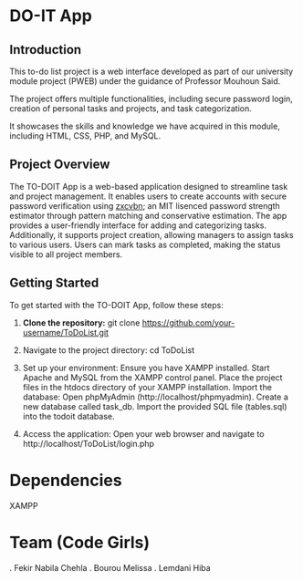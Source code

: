 # DO-IT App

## Introduction
This to-do list project is a web interface developed as part of our university module project (PWEB) under the guidance of Professor Mouhoun Said.

The project offers multiple functionalities, including secure password login, creation of personal tasks and projects, and task categorization.

It showcases the skills and knowledge we have acquired in this module, including HTML, CSS, PHP, and MySQL.

## Project Overview
The TO-DOIT App is a web-based application designed to streamline task and project management. It enables users to create accounts with secure password verification using [zxcvbn](https://github.com/dropbox/zxcvbn.git); an MIT lisenced password strength estimator through pattern matching and conservative estimation. The app provides a user-friendly interface for adding and categorizing tasks. Additionally, it supports project creation, allowing managers to assign tasks to various users. Users can mark tasks as completed, making the status visible to all project members.

## Getting Started
To get started with the TO-DOIT App, follow these steps:

1. **Clone the repository:**
     git clone https://github.com/your-username/ToDoList.git

3. Navigate to the project directory:
cd ToDoList

3. Set up your environment:
Ensure you have XAMPP installed.
Start Apache and MySQL from the XAMPP control panel.
Place the project files in the htdocs directory of your XAMPP installation.
Import the database:
Open phpMyAdmin (http://localhost/phpmyadmin).
Create a new database called task_db.
Import the provided SQL file (tables.sql) into the todoit database.

4. Access the application:
Open your web browser and navigate to http://localhost/ToDoList/login.php

# Dependencies
XAMPP

# Team (Code Girls)
. Fekir Nabila Chehla
. Bourou Melissa
. Lemdani Hiba
